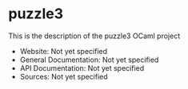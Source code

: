 



# puzzle3

This is the description
of the puzzle3 OCaml project


* Website: Not yet specified
* General Documentation: Not yet specified
* API Documentation: Not yet specified
* Sources: Not yet specified
